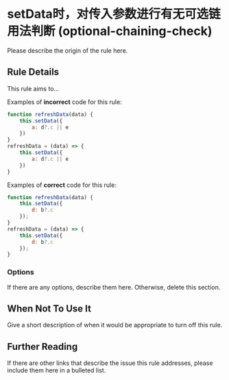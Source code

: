# setData时，对传入参数进行有无可选链用法判断 (optional-chaining-check)

Please describe the origin of the rule here.


## Rule Details

This rule aims to...

Examples of **incorrect** code for this rule:

```js
function refreshData(data) {
    this.setData({
        a: d?.c || e
    })
}
refreshData = (data) => {
    this.setData({
        a: d?.c || e
    })
}
```

Examples of **correct** code for this rule:

```js
function refreshData(data) {
    this.setData({
        d: b?.c
    });
}
refreshData = (data) => {
    this.setData({
        d: b?.c
    });
}
```

### Options

If there are any options, describe them here. Otherwise, delete this section.

## When Not To Use It

Give a short description of when it would be appropriate to turn off this rule.

## Further Reading

If there are other links that describe the issue this rule addresses, please include them here in a bulleted list.
